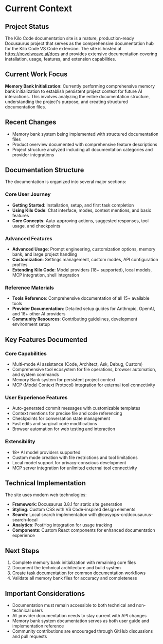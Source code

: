 # Current Context

## Project Status

The Kilo Code documentation site is a mature, production-ready Docusaurus project that serves as the comprehensive documentation hub for the Kilo Code VS Code extension. The site is hosted at https://novelweave.ai/docs and provides extensive documentation covering installation, usage, features, and extension capabilities.

## Current Work Focus

**Memory Bank Initialization**: Currently performing comprehensive memory bank initialization to establish persistent project context for future AI interactions. This involves analyzing the entire documentation structure, understanding the project's purpose, and creating structured documentation files.

## Recent Changes

- Memory bank system being implemented with structured documentation files
- Product overview documented with comprehensive feature descriptions
- Project structure analyzed including all documentation categories and provider integrations

## Documentation Structure

The documentation is organized into several major sections:

### Core User Journey
- **Getting Started**: Installation, setup, and first task completion
- **Using Kilo Code**: Chat interface, modes, context mentions, and basic features
- **Core Concepts**: Auto-approving actions, suggested responses, tool usage, and checkpoints

### Advanced Features
- **Advanced Usage**: Prompt engineering, customization options, memory bank, and large project handling
- **Customization**: Settings management, custom modes, API configuration profiles
- **Extending Kilo Code**: Model providers (18+ supported), local models, MCP integration, shell integration

### Reference Materials
- **Tools Reference**: Comprehensive documentation of all 15+ available tools
- **Provider Documentation**: Detailed setup guides for Anthropic, OpenAI, and 16+ other AI providers
- **Community Resources**: Contributing guidelines, development environment setup

## Key Features Documented

### Core Capabilities
- Multi-mode AI assistance (Code, Architect, Ask, Debug, Custom)
- Comprehensive tool ecosystem for file operations, browser automation, and system commands
- Memory Bank system for persistent project context
- MCP (Model Context Protocol) integration for external tool connectivity

### User Experience Features
- Auto-generated commit messages with customizable templates
- Context mentions for precise file and code referencing
- Checkpoints for conversation state management
- Fast edits and surgical code modifications
- Browser automation for web testing and interaction

### Extensibility
- 18+ AI model providers supported
- Custom mode creation with file restrictions and tool limitations
- Local model support for privacy-conscious development
- MCP server integration for unlimited external tool connectivity

## Technical Implementation

The site uses modern web technologies:
- **Framework**: Docusaurus 3.8.1 for static site generation
- **Styling**: Custom CSS with VS Code-inspired design elements
- **Search**: Local search implementation with @easyops-cn/docusaurus-search-local
- **Analytics**: PostHog integration for usage tracking
- **Components**: Custom React components for enhanced documentation experience

## Next Steps

1. Complete memory bank initialization with remaining core files
2. Document the technical architecture and build system
3. Create task documentation for common documentation workflows
4. Validate all memory bank files for accuracy and completeness

## Important Considerations

- Documentation must remain accessible to both technical and non-technical users
- All provider documentation needs to stay current with API changes
- Memory bank system documentation serves as both user guide and implementation reference
- Community contributions are encouraged through GitHub discussions and pull requests